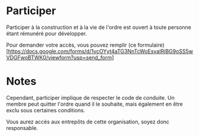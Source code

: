 # Participer

Participer à la construction et à la vie de l'ordre est ouvert à toute personne étant rémunéré pour développer.


Pour demander votre accès, vous pouvez remplir (ce formulaire)[https://docs.google.com/forms/d/1vcOYyt4aTG3NnTcWoEsyaIRjBG9oSS5wVDGFwoBTWK0/viewform?usp=send_form]

# Notes

Cependant, participer implique de respecter le code de conduite. Un membre peut quitter l'ordre quand il le souhaite, mais également en être exclu sous certaines conditions.

Vous aurez accès aux entrepôts de cette organisation, soyez donc responsable.
